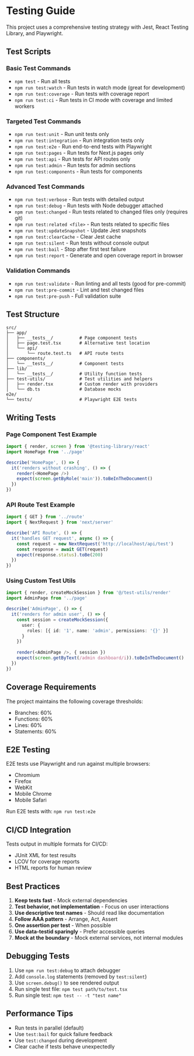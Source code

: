 # Testing Guide

This project uses a comprehensive testing strategy with Jest, React Testing Library, and Playwright.

## Test Scripts

### Basic Test Commands

- `npm test` - Run all tests
- `npm run test:watch` - Run tests in watch mode (great for development)
- `npm run test:coverage` - Run tests with coverage report
- `npm run test:ci` - Run tests in CI mode with coverage and limited workers

### Targeted Test Commands

- `npm run test:unit` - Run unit tests only
- `npm run test:integration` - Run integration tests only
- `npm run test:e2e` - Run end-to-end tests with Playwright
- `npm run test:pages` - Run tests for Next.js pages only
- `npm run test:api` - Run tests for API routes only
- `npm run test:admin` - Run tests for admin sections
- `npm run test:components` - Run tests for components

### Advanced Test Commands

- `npm run test:verbose` - Run tests with detailed output
- `npm run test:debug` - Run tests with Node debugger attached
- `npm run test:changed` - Run tests related to changed files only (requires git)
- `npm run test:related <file>` - Run tests related to specific files
- `npm run test:updateSnapshot` - Update Jest snapshots
- `npm run test:clearCache` - Clear Jest cache
- `npm run test:silent` - Run tests without console output
- `npm run test:bail` - Stop after first test failure
- `npm run test:report` - Generate and open coverage report in browser

### Validation Commands

- `npm run test:validate` - Run linting and all tests (good for pre-commit)
- `npm run test:pre-commit` - Lint and test changed files
- `npm run test:pre-push` - Full validation suite

## Test Structure

```
src/
├── app/
│   ├── __tests__/          # Page component tests
│   ├── page.test.tsx       # Alternative test location
│   └── api/
│       └── route.test.ts   # API route tests
├── components/
│   └── __tests__/          # Component tests
├── lib/
│   └── __tests__/          # Utility function tests
├── test-utils/             # Test utilities and helpers
│   ├── render.tsx          # Custom render with providers
│   └── db.ts               # Database mocks
e2e/
└── tests/                  # Playwright E2E tests
```

## Writing Tests

### Page Component Test Example

```typescript
import { render, screen } from '@testing-library/react'
import HomePage from '../page'

describe('HomePage', () => {
  it('renders without crashing', () => {
    render(<HomePage />)
    expect(screen.getByRole('main')).toBeInTheDocument()
  })
})
```

### API Route Test Example

```typescript
import { GET } from '../route'
import { NextRequest } from 'next/server'

describe('API Route', () => {
  it('handles GET request', async () => {
    const request = new NextRequest('http://localhost/api/test')
    const response = await GET(request)
    expect(response.status).toBe(200)
  })
})
```

### Using Custom Test Utils

```typescript
import { render, createMockSession } from '@/test-utils/render'
import AdminPage from '../page'

describe('AdminPage', () => {
  it('renders for admin user', () => {
    const session = createMockSession({
      user: {
        roles: [{ id: '1', name: 'admin', permissions: '{}' }]
      }
    })
    
    render(<AdminPage />, { session })
    expect(screen.getByText(/admin dashboard/i)).toBeInTheDocument()
  })
})
```

## Coverage Requirements

The project maintains the following coverage thresholds:
- Branches: 60%
- Functions: 60%
- Lines: 60%
- Statements: 60%

## E2E Testing

E2E tests use Playwright and run against multiple browsers:
- Chromium
- Firefox
- WebKit
- Mobile Chrome
- Mobile Safari

Run E2E tests with: `npm run test:e2e`

## CI/CD Integration

Tests output in multiple formats for CI/CD:
- JUnit XML for test results
- LCOV for coverage reports
- HTML reports for human review

## Best Practices

1. **Keep tests fast** - Mock external dependencies
2. **Test behavior, not implementation** - Focus on user interactions
3. **Use descriptive test names** - Should read like documentation
4. **Follow AAA pattern** - Arrange, Act, Assert
5. **One assertion per test** - When possible
6. **Use data-testid sparingly** - Prefer accessible queries
7. **Mock at the boundary** - Mock external services, not internal modules

## Debugging Tests

1. Use `npm run test:debug` to attach debugger
2. Add `console.log` statements (removed by `test:silent`)
3. Use `screen.debug()` to see rendered output
4. Run single test file: `npm test path/to/test.tsx`
5. Run single test: `npm test -- -t "test name"`

## Performance Tips

- Run tests in parallel (default)
- Use `test:bail` for quick failure feedback
- Use `test:changed` during development
- Clear cache if tests behave unexpectedly
